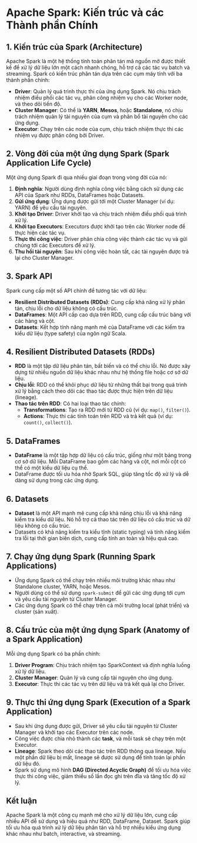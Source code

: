 
# Apache Spark: Kiến trúc và các Thành phần Chính

## 1. Kiến trúc của Spark (Architecture)
Apache Spark là một hệ thống tính toán phân tán mã nguồn mở được thiết kế để xử lý dữ liệu lớn một cách nhanh chóng, hỗ trợ cả các tác vụ batch và streaming. Spark có kiến trúc phân tán dựa trên các cụm máy tính với ba thành phần chính:
- **Driver**: Quản lý quá trình thực thi của ứng dụng Spark. Nó chịu trách nhiệm điều phối các tác vụ, phân công nhiệm vụ cho các Worker node, và theo dõi tiến độ.
- **Cluster Manager**: Có thể là **YARN**, **Mesos**, hoặc **Standalone**, nó chịu trách nhiệm quản lý tài nguyên của cụm và phân bổ tài nguyên cho các ứng dụng.
- **Executor**: Chạy trên các node của cụm, chịu trách nhiệm thực thi các nhiệm vụ được phân công bởi Driver.

## 2. Vòng đời của một ứng dụng Spark (Spark Application Life Cycle)
Một ứng dụng Spark đi qua nhiều giai đoạn trong vòng đời của nó:
1. **Định nghĩa**: Người dùng định nghĩa công việc bằng cách sử dụng các API của Spark như RDDs, DataFrames hoặc Datasets.
2. **Gửi ứng dụng**: Ứng dụng được gửi tới một Cluster Manager (ví dụ: YARN) để yêu cầu tài nguyên.
3. **Khởi tạo Driver**: Driver khởi tạo và chịu trách nhiệm điều phối quá trình xử lý.
4. **Khởi tạo Executors**: Executors được khởi tạo trên các Worker node để thực hiện các tác vụ.
5. **Thực thi công việc**: Driver phân chia công việc thành các tác vụ và gửi chúng tới các Executors để xử lý.
6. **Thu hồi tài nguyên**: Sau khi công việc hoàn tất, các tài nguyên được trả lại cho Cluster Manager.

## 3. Spark API
Spark cung cấp một số API chính để tương tác với dữ liệu:
- **Resilient Distributed Datasets (RDDs)**: Cung cấp khả năng xử lý phân tán, chịu lỗi cho dữ liệu không có cấu trúc.
- **DataFrames**: Một API cấp cao dựa trên RDD, cung cấp cấu trúc bảng với các hàng và cột.
- **Datasets**: Kết hợp tính năng mạnh mẽ của DataFrame với các kiểm tra kiểu dữ liệu (type safety) của ngôn ngữ Scala.

## 4. Resilient Distributed Datasets (RDDs)
- **RDD** là một tập dữ liệu phân tán, bất biến và có thể chịu lỗi. Nó được xây dựng từ nhiều nguồn dữ liệu khác nhau như hệ thống file hoặc cơ sở dữ liệu.
- **Chịu lỗi**: RDD có thể khôi phục dữ liệu từ những thất bại trong quá trình xử lý bằng cách theo dõi các thao tác được thực hiện trên dữ liệu (lineage).
- **Thao tác trên RDD**: Có hai loại thao tác chính:
  - **Transformations**: Tạo ra RDD mới từ RDD cũ (ví dụ: `map()`, `filter()`).
  - **Actions**: Thực thi các tính toán trên RDD và trả kết quả (ví dụ: `count()`, `collect()`).

## 5. DataFrames
- **DataFrame** là một tập hợp dữ liệu có cấu trúc, giống như một bảng trong cơ sở dữ liệu. Mỗi DataFrame bao gồm các hàng và cột, nơi mỗi cột có thể có một kiểu dữ liệu cụ thể.
- DataFrame được tối ưu hóa nhờ Spark SQL, giúp tăng tốc độ xử lý và dễ dàng sử dụng trong các ứng dụng.

## 6. Datasets
- **Dataset** là một API mạnh mẽ cung cấp khả năng chịu lỗi và khả năng kiểm tra kiểu dữ liệu. Nó hỗ trợ cả thao tác trên dữ liệu có cấu trúc và dữ liệu không có cấu trúc.
- Datasets có khả năng kiểm tra kiểu tĩnh (static typing) và tính năng kiểm tra lỗi tại thời gian biên dịch, cung cấp tính an toàn và hiệu quả cao.

## 7. Chạy ứng dụng Spark (Running Spark Applications)
- Ứng dụng Spark có thể chạy trên nhiều môi trường khác nhau như Standalone cluster, YARN, hoặc Mesos.
- Người dùng có thể sử dụng `spark-submit` để gửi các ứng dụng tới cụm và yêu cầu tài nguyên từ Cluster Manager.
- Các ứng dụng Spark có thể chạy trên cả môi trường local (phát triển) và cluster (sản xuất).

## 8. Cấu trúc của một ứng dụng Spark (Anatomy of a Spark Application)
Mỗi ứng dụng Spark có ba phần chính:
1. **Driver Program**: Chịu trách nhiệm tạo SparkContext và định nghĩa luồng xử lý dữ liệu.
2. **Cluster Manager**: Quản lý và cung cấp tài nguyên cho ứng dụng.
3. **Executor**: Thực thi các tác vụ trên dữ liệu và trả kết quả lại cho Driver.

## 9. Thực thi ứng dụng Spark (Execution of a Spark Application)
- Sau khi ứng dụng được gửi, Driver sẽ yêu cầu tài nguyên từ Cluster Manager và khởi tạo các Executor trên các node.
- Công việc được chia nhỏ thành các **task**, và mỗi task sẽ chạy trên một Executor.
- **Lineage**: Spark theo dõi các thao tác trên RDD thông qua lineage. Nếu một phần dữ liệu bị mất, lineage sẽ được sử dụng để tính toán lại phần dữ liệu đó.
- Spark sử dụng mô hình **DAG (Directed Acyclic Graph)** để tối ưu hóa việc thực thi công việc, giảm thiểu số lần đọc ghi trên đĩa và tăng tốc độ xử lý.

## Kết luận
Apache Spark là một công cụ mạnh mẽ cho xử lý dữ liệu lớn, cung cấp nhiều API dễ sử dụng và hiệu quả như RDD, DataFrame, Dataset. Spark giúp tối ưu hóa quá trình xử lý dữ liệu phân tán và hỗ trợ nhiều kiểu ứng dụng khác nhau như batch, interactive, và streaming.

